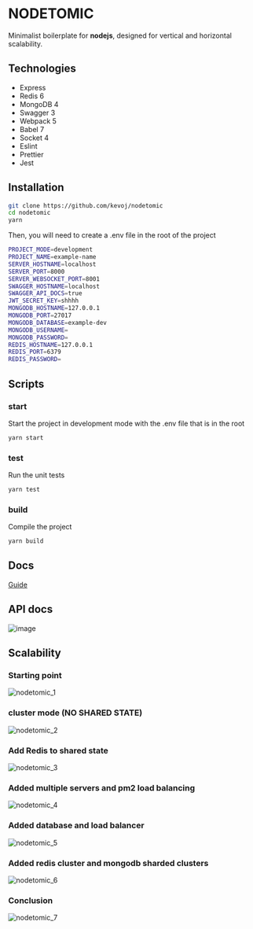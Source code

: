 # NODETOMIC

Minimalist boilerplate for **nodejs**, designed for vertical and horizontal scalability.

## Technologies

- Express
- Redis 6
- MongoDB 4
- Swagger 3
- Webpack 5
- Babel 7
- Socket 4
- Eslint
- Prettier
- Jest

## Installation

```bash
git clone https://github.com/kevoj/nodetomic
cd nodetomic
yarn
```

Then, you will need to create a .env file in the root of the project

```bash
PROJECT_MODE=development
PROJECT_NAME=example-name
SERVER_HOSTNAME=localhost
SERVER_PORT=8000
SERVER_WEBSOCKET_PORT=8001
SWAGGER_HOSTNAME=localhost
SWAGGER_API_DOCS=true
JWT_SECRET_KEY=shhhh
MONGODB_HOSTNAME=127.0.0.1
MONGODB_PORT=27017
MONGODB_DATABASE=example-dev
MONGODB_USERNAME=
MONGODB_PASSWORD=
REDIS_HOSTNAME=127.0.0.1
REDIS_PORT=6379
REDIS_PASSWORD=
```
## Scripts

### start

Start the project in development mode with the .env file that is in the root

```bash
yarn start
```

### test

Run the unit tests

```bash
yarn test
```

### build

Compile the project

```bash
yarn build
```

## Docs

[Guide](https://kevoj.github.io/nodetomic)

## API docs

![image](https://user-images.githubusercontent.com/2652129/128109277-2a7bed2d-f6e7-4fe8-8e67-215fbf60f186.png)

## Scalability

### Starting point

![nodetomic_1](https://user-images.githubusercontent.com/2652129/128117943-ba569149-8f3c-4252-9231-9e16936167a2.png)

### cluster mode **(NO SHARED STATE)**

![nodetomic_2](https://user-images.githubusercontent.com/2652129/128117945-cd4abb81-7c36-4cc3-8de8-0f8b809c6988.png)

### Add Redis to shared state

![nodetomic_3](https://user-images.githubusercontent.com/2652129/128117950-b576e53a-d14b-4b7c-96cc-c317958c1bd3.png)

### Added multiple servers and pm2 load balancing

![nodetomic_4](https://user-images.githubusercontent.com/2652129/128117954-be4c1813-5222-474c-bac1-40ffd6aace60.png)

### Added database and load balancer

![nodetomic_5](https://user-images.githubusercontent.com/2652129/128117959-e2893fb2-7588-4fb0-8625-b237be20dad2.png)

### Added redis cluster and mongodb sharded clusters

![nodetomic_6](https://user-images.githubusercontent.com/2652129/128117966-7bbc6054-97a7-4ae4-bfc1-71071c41fdd7.png)

### Conclusion

![nodetomic_7](https://user-images.githubusercontent.com/2652129/128117968-de8d3d3f-25af-4b5f-bfab-cac9d9e9dac9.png)
